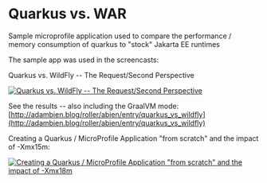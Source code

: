 # Quarkus vs. WAR

Sample microprofile application used to compare the performance / memory consumption of quarkus to "stock" Jakarta EE runtimes


The sample app was used in the screencasts:

Quarkus vs. WildFly -- The Request/Second Perspective

[![Quarkus vs. WildFly -- The Request/Second Perspective](https://i.ytimg.com/vi/-1wijnrTxs0/mqdefault.jpg)](https://www.youtube.com/embed/-1wijnrTxs0?rel=0)

See the results -- also including the GraalVM mode: [http://adambien.blog/roller/abien/entry/quarkus_vs_wildfly](http://adambien.blog/roller/abien/entry/quarkus_vs_wildfly) 

Creating a Quarkus / MicroProfile Application "from scratch" and the impact of -Xmx15m:

[![Creating a Quarkus / MicroProfile Application "from scratch" and the impact of -Xmx18m](https://i.ytimg.com/vi/I5feCqImyhI/mqdefault.jpg)](https://www.youtube.com/embed/I5feCqImyhI?rel=0)




